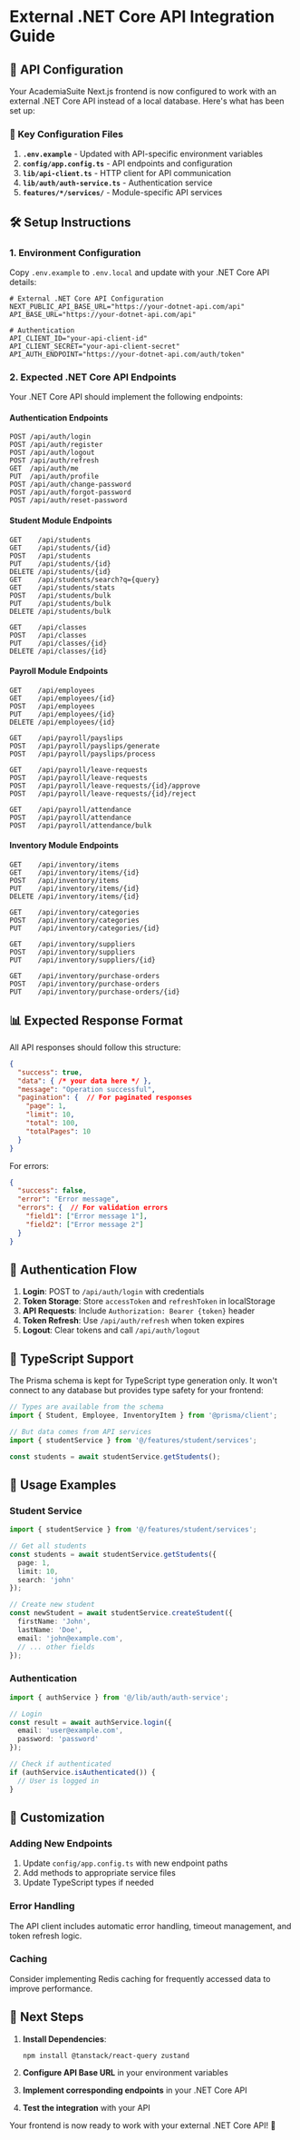 # External .NET Core API Integration Guide

## 🔌 API Configuration

Your AcademiaSuite Next.js frontend is now configured to work with an external .NET Core API instead of a local database. Here's what has been set up:

### 📁 Key Configuration Files

1. **`.env.example`** - Updated with API-specific environment variables
2. **`config/app.config.ts`** - API endpoints and configuration
3. **`lib/api-client.ts`** - HTTP client for API communication
4. **`lib/auth/auth-service.ts`** - Authentication service
5. **`features/*/services/`** - Module-specific API services

## 🛠️ Setup Instructions

### 1. Environment Configuration

Copy `.env.example` to `.env.local` and update with your .NET Core API details:

```env
# External .NET Core API Configuration
NEXT_PUBLIC_API_BASE_URL="https://your-dotnet-api.com/api"
API_BASE_URL="https://your-dotnet-api.com/api"

# Authentication
API_CLIENT_ID="your-api-client-id"
API_CLIENT_SECRET="your-api-client-secret"
API_AUTH_ENDPOINT="https://your-dotnet-api.com/auth/token"
```

### 2. Expected .NET Core API Endpoints

Your .NET Core API should implement the following endpoints:

#### Authentication Endpoints
```
POST /api/auth/login
POST /api/auth/register  
POST /api/auth/logout
POST /api/auth/refresh
GET  /api/auth/me
PUT  /api/auth/profile
POST /api/auth/change-password
POST /api/auth/forgot-password
POST /api/auth/reset-password
```

#### Student Module Endpoints
```
GET    /api/students
GET    /api/students/{id}
POST   /api/students
PUT    /api/students/{id}
DELETE /api/students/{id}
GET    /api/students/search?q={query}
GET    /api/students/stats
POST   /api/students/bulk
PUT    /api/students/bulk
DELETE /api/students/bulk

GET    /api/classes
POST   /api/classes
PUT    /api/classes/{id}
DELETE /api/classes/{id}
```

#### Payroll Module Endpoints
```
GET    /api/employees
GET    /api/employees/{id}
POST   /api/employees
PUT    /api/employees/{id}
DELETE /api/employees/{id}

GET    /api/payroll/payslips
POST   /api/payroll/payslips/generate
POST   /api/payroll/payslips/process

GET    /api/payroll/leave-requests
POST   /api/payroll/leave-requests
POST   /api/payroll/leave-requests/{id}/approve
POST   /api/payroll/leave-requests/{id}/reject

GET    /api/payroll/attendance
POST   /api/payroll/attendance
POST   /api/payroll/attendance/bulk
```

#### Inventory Module Endpoints
```
GET    /api/inventory/items
GET    /api/inventory/items/{id}
POST   /api/inventory/items
PUT    /api/inventory/items/{id}
DELETE /api/inventory/items/{id}

GET    /api/inventory/categories
POST   /api/inventory/categories
PUT    /api/inventory/categories/{id}

GET    /api/inventory/suppliers
POST   /api/inventory/suppliers
PUT    /api/inventory/suppliers/{id}

GET    /api/inventory/purchase-orders
POST   /api/inventory/purchase-orders
PUT    /api/inventory/purchase-orders/{id}
```

## 📊 Expected Response Format

All API responses should follow this structure:

```json
{
  "success": true,
  "data": { /* your data here */ },
  "message": "Operation successful",
  "pagination": {  // For paginated responses
    "page": 1,
    "limit": 10,
    "total": 100,
    "totalPages": 10
  }
}
```

For errors:
```json
{
  "success": false,
  "error": "Error message",
  "errors": {  // For validation errors
    "field1": ["Error message 1"],
    "field2": ["Error message 2"]
  }
}
```

## 🔐 Authentication Flow

1. **Login**: POST to `/api/auth/login` with credentials
2. **Token Storage**: Store `accessToken` and `refreshToken` in localStorage
3. **API Requests**: Include `Authorization: Bearer {token}` header
4. **Token Refresh**: Use `/api/auth/refresh` when token expires
5. **Logout**: Clear tokens and call `/api/auth/logout`

## 🧪 TypeScript Support

The Prisma schema is kept for TypeScript type generation only. It won't connect to any database but provides type safety for your frontend:

```typescript
// Types are available from the schema
import { Student, Employee, InventoryItem } from '@prisma/client';

// But data comes from API services
import { studentService } from '@/features/student/services';

const students = await studentService.getStudents();
```

## 🚀 Usage Examples

### Student Service
```typescript
import { studentService } from '@/features/student/services';

// Get all students
const students = await studentService.getStudents({
  page: 1,
  limit: 10,
  search: 'john'
});

// Create new student
const newStudent = await studentService.createStudent({
  firstName: 'John',
  lastName: 'Doe',
  email: 'john@example.com',
  // ... other fields
});
```

### Authentication
```typescript
import { authService } from '@/lib/auth/auth-service';

// Login
const result = await authService.login({
  email: 'user@example.com',
  password: 'password'
});

// Check if authenticated
if (authService.isAuthenticated()) {
  // User is logged in
}
```

## 🔧 Customization

### Adding New Endpoints
1. Update `config/app.config.ts` with new endpoint paths
2. Add methods to appropriate service files
3. Update TypeScript types if needed

### Error Handling
The API client includes automatic error handling, timeout management, and token refresh logic.

### Caching
Consider implementing Redis caching for frequently accessed data to improve performance.

## 📝 Next Steps

1. **Install Dependencies**: 
   ```bash
   npm install @tanstack/react-query zustand
   ```

2. **Configure API Base URL** in your environment variables

3. **Implement corresponding endpoints** in your .NET Core API

4. **Test the integration** with your API

Your frontend is now ready to work with your external .NET Core API! 🎉
